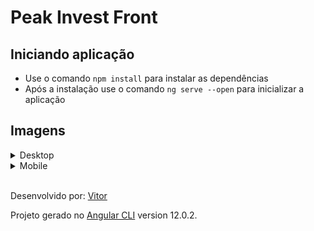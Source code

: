 # Peak Invest Front

## Iniciando aplicação
- Use o comando `npm install` para instalar as dependências
- Após a instalação use o comando `ng serve --open` para inicializar a aplicação

## Imagens

<details>
<summary>Desktop</summary>
  <pre>
    <img src="./public/screenshots/desktop/find_user_desktop.png"/>
    <img src="./public/screenshots/desktop/simulate_desktop.png"/>
  </pre>
</details>

<details>
<summary>Mobile</summary>
  <pre>
    <img src="./public/screenshots/mobile/find_user_mobile.png"/>
    <img src="./public/screenshots/mobile/simulate_mobile.png"/>
  </pre>
</details>
<br>

Desenvolvido por: [Vitor](https://www.linkedin.com/in/vitorrodrig/)

Projeto gerado no [Angular CLI](https://github.com/angular/angular-cli) version 12.0.2.